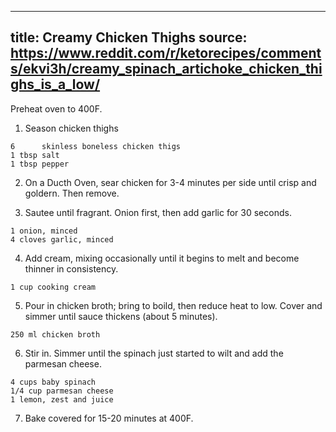 
---
title: Creamy Chicken Thighs
source: https://www.reddit.com/r/ketorecipes/comments/ekvi3h/creamy_spinach_artichoke_chicken_thighs_is_a_low/
---

Preheat oven  to 400F.

1) Season chicken thighs

```
6      skinless boneless chicken thigs
1 tbsp salt
1 tbsp pepper
```

2) On a Ducth Oven, sear chicken for 3-4 minutes per side until crisp and goldern. Then remove.

3) Sautee until fragrant. Onion first, then add garlic for 30 seconds.

```
1 onion, minced
4 cloves garlic, minced
```

4) Add cream, mixing occasionally until it begins to melt and become thinner in consistency.

```
1 cup cooking cream
```

5) Pour in chicken broth; bring to boild, then reduce heat to low. Cover and simmer until sauce thickens (about 5 minutes).

```
250 ml chicken broth
```

6) Stir in. Simmer until the spinach just started to wilt and add the parmesan cheese. 

```
4 cups baby spinach
1/4 cup parmesan cheese
1 lemon, zest and juice
```

7) Bake covered for 15-20 minutes at 400F.
